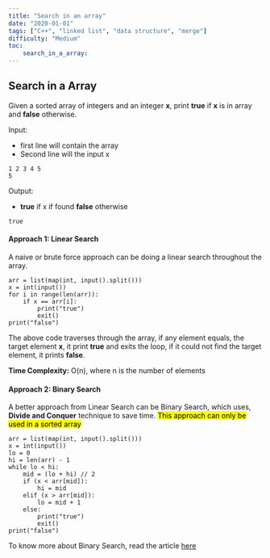 ```yaml
---
title: "Search in an array"
date: "2020-01-01"
tags: ["C++", "linked list", "data structure", "merge"]
difficulty: "Medium"
toc:
    search_in_a_array:
---
```


## Search in a Array
Given a sorted array of integers and an integer **x**, print **true** if **x** is in array
and **false** otherwise.

Input:
- first line will contain the array
- Second line will the input x
```
1 2 3 4 5
5
```
Output:
- **true** if x if found **false** otherwise
```
true
```

#### Approach 1: Linear Search
A naive or brute force approach can be doing a linear search throughout the
array.
```
arr = list(map(int, input().split()))
x = int(input())
for i in range(len(arr)):
    if x == arr[i]:
        print("true")
        exit()
print("false")
```
The above code traverses through the array, if any element equals, the target
element **x**, it print **true** and exits the loop, if it could not find 
the target element, it prints **false**.

**Time Complexity:** O(n), where n is the number of elements

#### Approach 2: Binary Search
A better approach from Linear Search can be Binary Search, which uses, **Divide
and Conquer** technique to save time. <mark> This approach can only be used in a
sorted array </mark>

    arr = list(map(int, input().split()))
    x = int(input())
    lo = 0
    hi = len(arr) - 1
    while lo < hi:
        mid = (lo + hi) // 2
        if (x < arr[mid]):
            hi = mid
        elif (x > arr[mid]):
            lo = mid + 1
        else:
            print("true")
            exit()
    print("false")

To know more about Binary Search, read the article [here](http://hashtable.pages.dev/array/binary_search)
